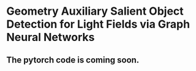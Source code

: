 # Geometry Auxiliary Salient Object Detection for Light Fields via Graph Neural Networks

## The pytorch code is coming soon.
